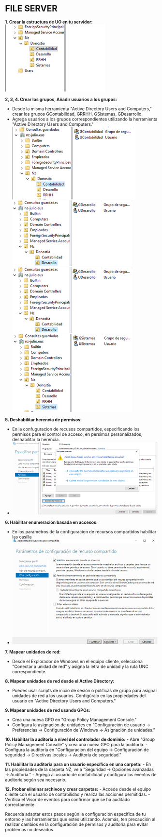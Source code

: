 # FILE SERVER

**1. Crear la estructura de UO en tu servidor:**
![Alt text](img/Unidad_Organizativa_NZ.png)

**2, 3, 4. Crear los grupos,  Añadir usuarios a los grupos:**
   - Desde la misma herramienta "Active Directory Users and Computers," crear los grupos GContabilidad, GRRHH, GSistemas, GDesarrollo.
   - Agrega usuarios a los grupos correspondientes utilizando la herramienta "Active Directory Users and Computers."
    ![Alt text](img/image.png)
    ![Alt text](img/image-1.png)
    ![Alt text](img/image-2.png)
    ![Alt text](img/image-3.png)

**5. Deshabilitar herencia de permisos:**
   - En la confuguracion de recusos compartidos, especificando los permisos para el control de acceso, en persimos personalizados, deshabilitar la herencia.
   - ![Alt text](img/image-4.png)

**6. Habilitar enumeración basada en accesos:**
   - En los parametros de la configuracion de recursos compartidos habilitar las casilla 
   - ![Alt text](img/image-5.png)

**7. Mapear unidades de red:**
   - Desde el Explorador de Windows en el equipo cliente, selecciona "Conectar a unidad de red" y asigna la letra de unidad y la ruta UNC correspondiente.

**8. Mapear unidades de red desde el Active Directory:**
   - Puedes usar scripts de inicio de sesión o políticas de grupo para asignar unidades de red a los usuarios. Configúralo en las propiedades del usuario en "Active Directory Users and Computers."

**9. Mapear unidades de red usando GPOs:**
   - Crea una nueva GPO en "Group Policy Management Console."
   - Configura la asignación de unidades en "Configuración de usuario → Preferencias → Configuración de Windows → Asignación de unidades."

**10. Habilitar la auditoría a nivel del controlador de dominio:**
    - Abre "Group Policy Management Console" y crea una nueva GPO para la auditoría.
    - Configura la auditoría en "Configuración del equipo → Configuración de seguridad → Directivas locales → Auditoría de seguridad."

**11. Habilitar la auditoría para un usuario específico en una carpeta:**
    - En las propiedades de la carpeta NZ, ve a "Seguridad → Opciones avanzadas → Auditoría."
    - Agrega al usuario de contabilidad y configura los eventos de auditoría según sea necesario.

**12. Probar eliminar archivos y crear carpetas:**
    - Accede desde el equipo cliente con el usuario de contabilidad y realiza las acciones permitidas.
    - Verifica el Visor de eventos para confirmar que se ha auditado correctamente.

Recuerda adaptar estos pasos según la configuración específica de tu entorno y las herramientas que estés utilizando. Además, ten precaución al realizar cambios en la configuración de permisos y auditoría para evitar problemas no deseados.